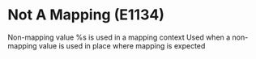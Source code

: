 # Not A Mapping (E1134)

Non-mapping value %s is used in a mapping context Used when a
non-mapping value is used in place where mapping is expected
